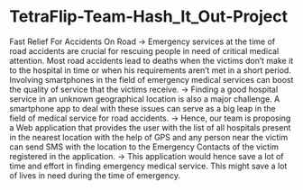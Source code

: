 # TetraFlip-Team-Hash_It_Out-Project
Fast Relief For Accidents On Road
-> Emergency services at the time of road accidents are crucial for rescuing people in need of critical 
medical attention. Most road accidents lead to deaths when the victims don’t make it to the hospital in 
time or when his requirements aren’t met in a short period. Involving smartphones in the field of 
emergency medical services can boost the quality of service that the victims receive.
-> Finding a good hospital service in an unknown geographical location is also a major challenge. A 
smartphone app to deal with these issues can serve as a big leap in the field of medical service for road 
accidents.
-> Hence, our team is proposing a Web application that provides the user with the list of all hospitals 
present in the nearest location with the help of GPS and any person near the victim can send SMS with 
the location to the Emergency Contacts of the victim registered in the application.
-> This application would hence save a lot of time and effort in finding emergency medical service. This 
might save a lot of lives in need during the time of emergency.
